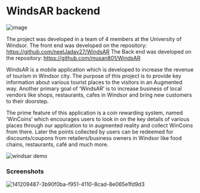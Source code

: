 <h1>WindsAR backend</h1>

![image](https://user-images.githubusercontent.com/55654110/149031024-da3f2712-6100-4572-b5e3-99ebcf901a7b.png)

The project was developed in a team of 4 members at the University of Windsor.
The front end was developed on the repository: https://github.com/neelJadav27/WindsAR
The Back end was developed on the repository: https://github.com/musan801/WindsAR

WindsAR is a mobile application which is developed to increase the revenue of tourism in Windsor city. The purpose of this project is to provide key information about various tourist places to the visitors in an Augmented way. Another primary goal of ‘WindsAR’ is to increase business of local vendors like shops, restaurants, cafes in Windsor and bring new customers to their doorstep.

The prime feature of this application is a coin rewarding system, named ’WinCoins’ which encourages users to look in on the key details of various places through our application to in augmented reality and collect WinCoins from there. Later the points collected by users can be redeemed for discounts/coupons from retailers/business owners in Windsor like food chains, restaurants, café and much more.

![windsar demo](https://user-images.githubusercontent.com/55654110/149032107-dee8ec0e-6129-478d-b027-7e88d4f88e70.gif)

<h3>Screenshots</h3>

![141209487-3b90f0ba-f951-4110-8cad-8e065e1fd9d3](https://user-images.githubusercontent.com/55654110/149032213-d84ad9ae-57a5-4552-a5eb-cdaec27d1f20.jpg)

